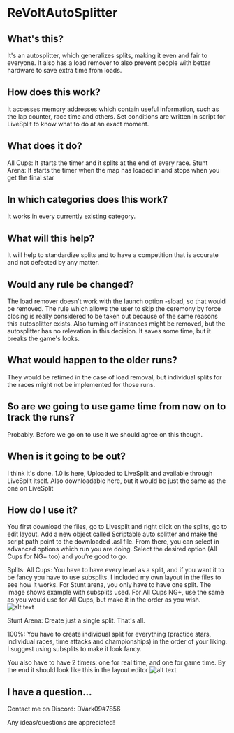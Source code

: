 # ReVoltAutoSplitter
## What's this?
It's an autosplitter, which generalizes splits, making it even and fair to everyone. It also has a load remover to also prevent people with better hardware to save extra time from loads.
## How does this work?
It accesses memory addresses which contain useful information, such as the lap counter, race time and others. Set conditions are written in script for LiveSplit to know what to do at an exact moment.
## What does it do?
All Cups:  It starts the timer and it splits at the end of every race. 
Stunt Arena: It starts the timer when the map has loaded in and stops when you get the final star
## In which categories does this work?
It works in every currently existing category.
## What will this help?
It will help to standardize splits and to have a competition that is accurate and not defected by any matter.
## Would any rule be changed?
The load remover doesn't work with the launch option -sload, so that would be removed.
The rule which allows the user to skip the ceremony by force closing is really considered to be taken out because of the same reasons this autosplitter exists.
Also turning off instances might be removed, but the autosplitter has no relevation in this decision. It saves some time, but it breaks the game's looks.
## What would happen to the older runs?
They would be retimed in the case of load removal, but individual splits for the races might not be implemented for those runs.
## So are we going to use game time from now on to track the runs?
Probably. Before we go on to use it we should agree on this though.
## When is it going to be out?
I think it's done. 1.0 is here, Uploaded to LiveSplit and available through LiveSplit itself. Also downloadable here, but it would be just the same as the one on LiveSplit
## How do I use it?
You first download the files, go to Livesplit and right click on the splits, go to edit layout. Add a new object called Scriptable auto splitter and make the script path point to the downloaded .asl file. From there, you can select in advanced options which run you are doing. Select the desired option (All Cups for NG+ too) and you're good to go.

Splits:
All Cups: You have to have every level as a split, and if you want it to be fancy you have to use subsplits. I included my own layout in the files to see how it works. For Stunt arena, you only have to have one split. The image shows example with subsplits used. For All Cups NG+, use the same as you would use for All Cups, but make it in the order as you wish.
![alt text](https://dani30868.s-ul.eu/qOkm2jAD) 


Stunt Arena: Create just a single split. That's all.

100%: You have to create individual split for everything (practice stars, individual races, time attacks and championships) in the order of your liking. I suggest using subsplits to make it look fancy.

You also have to have 2 timers: one for real time, and one for game time.
By the end it should look like this in the layout editor
![alt text](https://dani30868.s-ul.eu/YzQRQigq)

## I have a question...
Contact me on Discord: DVark09#7856

Any ideas/questions are appreciated!
